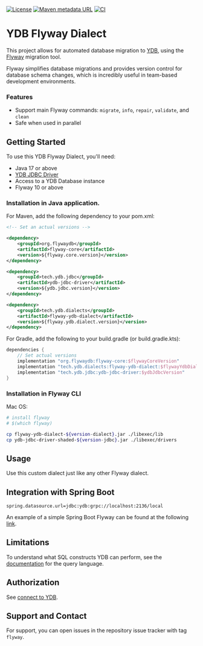 [![License](https://img.shields.io/badge/License-Apache%202.0-blue.svg)](https://github.com/ydb-platform/ydb-java-dialects/blob/main/LICENSE.md)
[![Maven metadata URL](https://img.shields.io/maven-metadata/v?metadataUrl=https%3A%2F%2Frepo1.maven.org%2Fmaven2%2Ftech%2Fydb%2Fdialects%2Fflyway-ydb-dialect%2Fmaven-metadata.xml)](https://mvnrepository.com/artifact/tech.ydb.dialects/flyway-ydb-dialect)
[![CI](https://img.shields.io/github/actions/workflow/status/ydb-platform/ydb-java-dialects/ci-flyway-dialect.yaml?branch=main&label=CI)](https://github.com/ydb-platform/ydb-java-dialects/actions/workflows/ci-flyway-dialect.yaml)

# YDB Flyway Dialect

This project allows for automated database migration to [YDB](https://ydb.tech/docs/en/), 
using the [Flyway](https://documentation.red-gate.com/fd/) migration tool.

Flyway simplifies database migrations and provides version control 
for database schema changes, which is incredibly useful 
in team-based development environments.

### Features

- Support main Flyway commands: `migrate`, `info`, `repair`, `validate`, and `clean`
- Safe when used in parallel

## Getting Started

To use this YDB Flyway Dialect, you'll need:

- Java 17 or above
- [YDB JDBC Driver](https://github.com/ydb-platform/ydb-jdbc-driver)
- Access to a YDB Database instance
- Flyway 10 or above

### Installation in Java application.

For Maven, add the following dependency to your pom.xml:

```xml
<!-- Set an actual versions -->

<dependency>
    <groupId>org.flywaydb</groupId>
    <artifactId>flyway-core</artifactId>
    <version>${flyway.core.version}</version>
</dependency>

<dependency>
    <groupId>tech.ydb.jdbc</groupId>
    <artifactId>ydb-jdbc-driver</artifactId>
    <version>${ydb.jdbc.version}</version>
</dependency>

<dependency>
    <groupId>tech.ydb.dialects</groupId>
    <artifactId>flyway-ydb-dialect</artifactId>
    <version>${flyway.ydb.dialect.version}</version>
</dependency>
```

For Gradle, add the following to your build.gradle (or build.gradle.kts):

```groovy
dependencies {
    // Set actual versions
    implementation "org.flywaydb:flyway-core:$flywayCoreVersion"
    implementation "tech.ydb.dialects:flyway-ydb-dialect:$flywayYdbDialecVersion"
    implementation "tech.ydb.jdbc:ydb-jdbc-driver:$ydbJdbcVersion"
}
```

### Installation in Flyway CLI

Mac OS:

```bash
# install flyway
# $(which flyway)

cp flyway-ydb-dialect-${version-dialect}.jar ./libexec/lib
cp ydb-jdbc-driver-shaded-${version-jdbc}.jar ./libexec/drivers
```

## Usage

Use this custom dialect just like any other Flyway dialect.

## Integration with Spring Boot

```properties
spring.datasource.url=jdbc:ydb:grpc://localhost:2136/local
```

An example of a simple Spring Boot Flyway can be found at the following
[link](https://github.com/ydb-platform/ydb-java-examples/tree/master/jdbc/spring-flyway-app).

## Limitations

To understand what SQL constructs YDB can perform,
see the [documentation](https://ydb.tech/docs/en/yql/reference/) for the query language.

## Authorization

See [connect to YDB](../README.md/#connect-to-ydb).

## Support and Contact

For support, you can open issues in the repository issue tracker with tag `flyway`.
